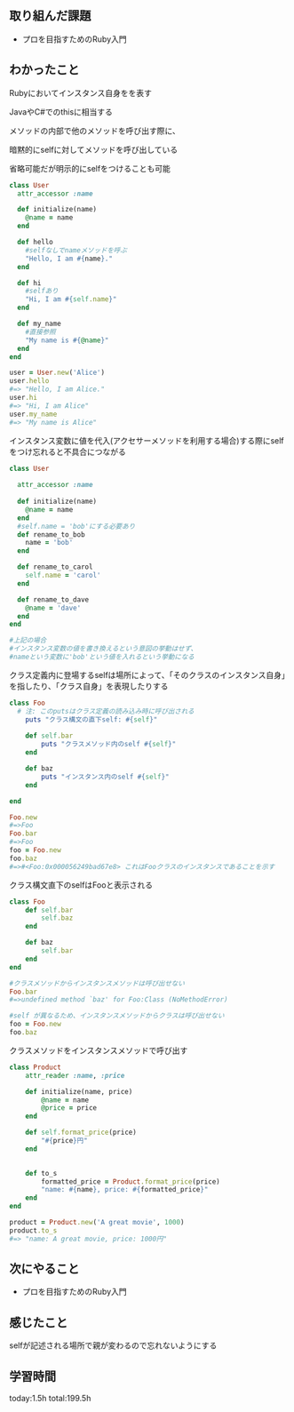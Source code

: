 ## 取り組んだ課題
* プロを目指すためのRuby入門
## わかったこと
Rubyにおいてインスタンス自身をを表す

JavaやC#でのthisに相当する

メソッドの内部で他のメソッドを呼び出す際に、

暗黙的にselfに対してメソッドを呼び出している

省略可能だが明示的にselfをつけることも可能

```ruby
class User
  attr_accessor :name

  def initialize(name)
    @name = name
  end

  def hello
    #selfなしでnameメソッドを呼ぶ
    "Hello, I am #{name}."
  end

  def hi
    #selfあり
    "Hi, I am #{self.name}"
  end

  def my_name
    #直接参照
    "My name is #{@name}"
  end
end

user = User.new('Alice')
user.hello
#=> "Hello, I am Alice."
user.hi
#=> "Hi, I am Alice"
user.my_name
#=> "My name is Alice"
```

インスタンス変数に値を代入(アクセサーメソッドを利用する場合)する際にselfをつけ忘れると不具合につながる

```ruby
class User
  
  attr_accessor :name
  
  def initialize(name)
    @name = name
  end
  #self.name = 'bob'にする必要あり
  def rename_to_bob
    name = 'bob'
  end

  def rename_to_carol
    self.name = 'carol'
  end

  def rename_to_dave
    @name = 'dave'
  end
end

#上記の場合
#インスタンス変数の値を書き換えるという意図の挙動はせず、
#nameという変数に'bob'という値を入れるという挙動になる
```

クラス定義内に登場するselfは場所によって、「そのクラスのインスタンス自身」を指したり、「クラス自身」を表現したりする

```ruby
class Foo
  # 注: このputsはクラス定義の読み込み時に呼び出される
	puts "クラス構文の直下self: #{self}"
  
	def self.bar
		puts "クラスメソッド内のself #{self}"
	end

	def baz
		puts "インスタンス内のself #{self}"
	end

end

Foo.new
#=>Foo
Foo.bar
#=>Foo
foo = Foo.new
foo.baz
#=>#<Foo:0x000056249bad67e8> これはFooクラスのインスタンスであることを示す
```

クラス構文直下のselfはFooと表示される

```ruby
class Foo
	def self.bar
		self.baz
	end

	def baz
		self.bar
	end
end

#クラスメソッドからインスタンスメソッドは呼び出せない
Foo.bar
#=>undefined method `baz' for Foo:Class (NoMethodError)

#self が異なるため、インスタンスメソッドからクラスは呼び出せない
foo = Foo.new
foo.baz

```

クラスメソッドをインスタンスメソッドで呼び出す

```ruby
class Product
	attr_reader :name, :price

	def initialize(name, price)
		@name = name
		@price = price
	end

	def self.format_price(price)
		"#{price}円"
	end

	
	def to_s
		formatted_price = Product.format_price(price)
		"name: #{name}, price: #{formatted_price}"
	end
end

product = Product.new('A great movie', 1000)
product.to_s
#=> "name: A great movie, price: 1000円"
```
## 次にやること
* プロを目指すためのRuby入門
## 感じたこと
selfが記述される場所で親が変わるので忘れないようにする
## 学習時間
 today:1.5h
 total:199.5h
 

